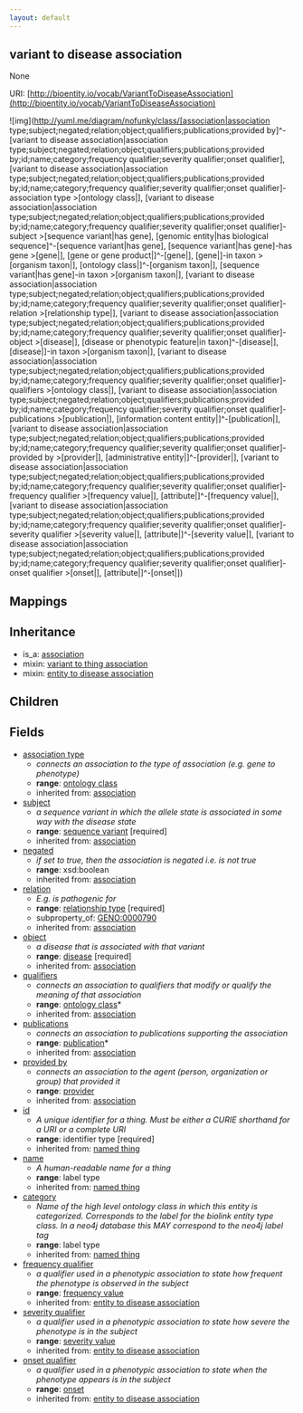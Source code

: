 ```yaml
---
layout: default
---
```


## variant to disease association


None

URI: [http://bioentity.io/vocab/VariantToDiseaseAssociation](http://bioentity.io/vocab/VariantToDiseaseAssociation)


![img](http://yuml.me/diagram/nofunky/class/[association|association type;subject;negated;relation;object;qualifiers;publications;provided by]^-[variant to disease association|association type;subject;negated;relation;object;qualifiers;publications;provided by;id;name;category;frequency qualifier;severity qualifier;onset qualifier], [variant to disease association|association type;subject;negated;relation;object;qualifiers;publications;provided by;id;name;category;frequency qualifier;severity qualifier;onset qualifier]-association type >[ontology class|], [variant to disease association|association type;subject;negated;relation;object;qualifiers;publications;provided by;id;name;category;frequency qualifier;severity qualifier;onset qualifier]-subject >[sequence variant|has gene], [genomic entity|has biological sequence]^-[sequence variant|has gene], [sequence variant|has gene]-has gene >[gene|], [gene or gene product|]^-[gene|], [gene|]-in taxon >[organism taxon|], [ontology class|]^-[organism taxon|], [sequence variant|has gene]-in taxon >[organism taxon|], [variant to disease association|association type;subject;negated;relation;object;qualifiers;publications;provided by;id;name;category;frequency qualifier;severity qualifier;onset qualifier]-relation >[relationship type|], [variant to disease association|association type;subject;negated;relation;object;qualifiers;publications;provided by;id;name;category;frequency qualifier;severity qualifier;onset qualifier]-object >[disease|], [disease or phenotypic feature|in taxon]^-[disease|], [disease|]-in taxon >[organism taxon|], [variant to disease association|association type;subject;negated;relation;object;qualifiers;publications;provided by;id;name;category;frequency qualifier;severity qualifier;onset qualifier]-qualifiers >[ontology class|], [variant to disease association|association type;subject;negated;relation;object;qualifiers;publications;provided by;id;name;category;frequency qualifier;severity qualifier;onset qualifier]-publications >[publication|], [information content entity|]^-[publication|], [variant to disease association|association type;subject;negated;relation;object;qualifiers;publications;provided by;id;name;category;frequency qualifier;severity qualifier;onset qualifier]-provided by >[provider|], [administrative entity|]^-[provider|], [variant to disease association|association type;subject;negated;relation;object;qualifiers;publications;provided by;id;name;category;frequency qualifier;severity qualifier;onset qualifier]-frequency qualifier >[frequency value|], [attribute|]^-[frequency value|], [variant to disease association|association type;subject;negated;relation;object;qualifiers;publications;provided by;id;name;category;frequency qualifier;severity qualifier;onset qualifier]-severity qualifier >[severity value|], [attribute|]^-[severity value|], [variant to disease association|association type;subject;negated;relation;object;qualifiers;publications;provided by;id;name;category;frequency qualifier;severity qualifier;onset qualifier]-onset qualifier >[onset|], [attribute|]^-[onset|])
## Mappings


## Inheritance

 *  is_a: [association](Association.html)
 *  mixin: [variant to thing association](VariantToThingAssociation.html)
 *  mixin: [entity to disease association](EntityToDiseaseAssociation.html)

## Children



## Fields

 * [association type](association_type.html)
    * _connects an association to the type of association (e.g. gene to phenotype)_
    * __range__: [ontology class](OntologyClass.html)
    * inherited from: [association](Association.html)
 * [subject](subject.html)
    * _a sequence variant in which the allele state is associated in some way with the disease state_
    * __range__: [sequence variant](SequenceVariant.html) [required]
    * inherited from: [association](Association.html)
 * [negated](negated.html)
    * _if set to true, then the association is negated i.e. is not true_
    * __range__: xsd:boolean
    * inherited from: [association](Association.html)
 * [relation](relation.html)
    * _E.g. is pathogenic for_
    * __range__: [relationship type](RelationshipType.html) [required]
    * subproperty_of: [GENO:0000790](http://purl.obolibrary.org/obo/GENO_0000790)
    * inherited from: [association](Association.html)
 * [object](object.html)
    * _a disease that is associated with that variant_
    * __range__: [disease](Disease.html) [required]
    * inherited from: [association](Association.html)
 * [qualifiers](qualifiers.html)
    * _connects an association to qualifiers that modify or qualify the meaning of that association_
    * __range__: [ontology class](OntologyClass.html)*
    * inherited from: [association](Association.html)
 * [publications](publications.html)
    * _connects an association to publications supporting the association_
    * __range__: [publication](Publication.html)*
    * inherited from: [association](Association.html)
 * [provided by](provided_by.html)
    * _connects an association to the agent (person, organization or group) that provided it_
    * __range__: [provider](Provider.html)
    * inherited from: [association](Association.html)
 * [id](id.html)
    * _A unique identifier for a thing. Must be either a CURIE shorthand for a URI or a complete URI_
    * __range__: identifier type [required]
    * inherited from: [named thing](NamedThing.html)
 * [name](name.html)
    * _A human-readable name for a thing_
    * __range__: label type
    * inherited from: [named thing](NamedThing.html)
 * [category](category.html)
    * _Name of the high level ontology class in which this entity is categorized. Corresponds to the label for the biolink entity type class. In a neo4j database this MAY correspond to the neo4j label tag_
    * __range__: label type
    * inherited from: [named thing](NamedThing.html)
 * [frequency qualifier](frequency_qualifier.html)
    * _a qualifier used in a phenotypic association to state how frequent the phenotype is observed in the subject_
    * __range__: [frequency value](FrequencyValue.html)
    * inherited from: [entity to disease association](EntityToDiseaseAssociation.html)
 * [severity qualifier](severity_qualifier.html)
    * _a qualifier used in a phenotypic association to state how severe the phenotype is in the subject_
    * __range__: [severity value](SeverityValue.html)
    * inherited from: [entity to disease association](EntityToDiseaseAssociation.html)
 * [onset qualifier](onset_qualifier.html)
    * _a qualifier used in a phenotypic association to state when the phenotype appears is in the subject_
    * __range__: [onset](Onset.html)
    * inherited from: [entity to disease association](EntityToDiseaseAssociation.html)
